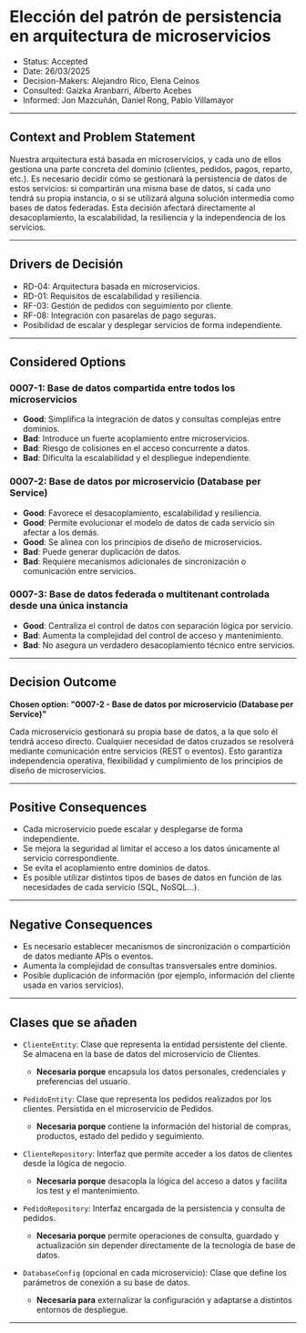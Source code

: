 # Elección del patrón de persistencia en arquitectura de microservicios
* Status: Accepted
* Date: 26/03/2025
* Decision-Makers: Alejandro Rico, Elena Ceinos
* Consulted: Gaizka Aranbarri, Alberto Acebes
* Informed: Jon Mazcuñán, Daniel Rong, Pablo Villamayor
---

## Context and Problem Statement

Nuestra arquitectura está basada en microservicios, y cada uno de ellos gestiona una parte concreta del dominio (clientes, pedidos, pagos, reparto, etc.). Es necesario decidir cómo se gestionará la persistencia de datos de estos servicios: si compartirán una misma base de datos, si cada uno tendrá su propia instancia, o si se utilizará alguna solución intermedia como bases de datos federadas. Esta decisión afectará directamente al desacoplamiento, la escalabilidad, la resiliencia y la independencia de los servicios.

---

## Drivers de Decisión

* RD-04: Arquitectura basada en microservicios.
* RD-01: Requisitos de escalabilidad y resiliencia.
* RF-03: Gestión de pedidos con seguimiento por cliente.
* RF-08: Integración con pasarelas de pago seguras.
* Posibilidad de escalar y desplegar servicios de forma independiente.

---

## Considered Options

### 0007-1: Base de datos compartida entre todos los microservicios
* **Good**: Simplifica la integración de datos y consultas complejas entre dominios.
* **Bad**: Introduce un fuerte acoplamiento entre microservicios.
* **Bad**: Riesgo de colisiones en el acceso concurrente a datos.
* **Bad**: Dificulta la escalabilidad y el despliegue independiente.

### 0007-2: Base de datos por microservicio (Database per Service)
* **Good**: Favorece el desacoplamiento, escalabilidad y resiliencia.
* **Good**: Permite evolucionar el modelo de datos de cada servicio sin afectar a los demás.
* **Good**: Se alinea con los principios de diseño de microservicios.
* **Bad**: Puede generar duplicación de datos.
* **Bad**: Requiere mecanismos adicionales de sincronización o comunicación entre servicios.

### 0007-3: Base de datos federada o multitenant controlada desde una única instancia
* **Good**: Centraliza el control de datos con separación lógica por servicio.
* **Bad**: Aumenta la complejidad del control de acceso y mantenimiento.
* **Bad**: No asegura un verdadero desacoplamiento técnico entre servicios.

---

## Decision Outcome

**Chosen option: "0007-2 - Base de datos por microservicio (Database per Service)"**

Cada microservicio gestionará su propia base de datos, a la que solo él tendrá acceso directo. Cualquier necesidad de datos cruzados se resolverá mediante comunicación entre servicios (REST o eventos). Esto garantiza independencia operativa, flexibilidad y cumplimiento de los principios de diseño de microservicios.

---

## Positive Consequences

* Cada microservicio puede escalar y desplegarse de forma independiente.
* Se mejora la seguridad al limitar el acceso a los datos únicamente al servicio correspondiente.
* Se evita el acoplamiento entre dominios de datos.
* Es posible utilizar distintos tipos de bases de datos en función de las necesidades de cada servicio (SQL, NoSQL...).

---

## Negative Consequences

* Es necesario establecer mecanismos de sincronización o compartición de datos mediante APIs o eventos.
* Aumenta la complejidad de consultas transversales entre dominios.
* Posible duplicación de información (por ejemplo, información del cliente usada en varios servicios).

---

## Clases que se añaden

- `ClienteEntity`: Clase que representa la entidad persistente del cliente. Se almacena en la base de datos del microservicio de Clientes.
  - **Necesaria porque** encapsula los datos personales, credenciales y preferencias del usuario.

- `PedidoEntity`: Clase que representa los pedidos realizados por los clientes. Persistida en el microservicio de Pedidos.
  - **Necesaria porque** contiene la información del historial de compras, productos, estado del pedido y seguimiento.

- `ClienteRepository`: Interfaz que permite acceder a los datos de clientes desde la lógica de negocio.
  - **Necesaria porque** desacopla la lógica del acceso a datos y facilita los test y el mantenimiento.

- `PedidoRepository`: Interfaz encargada de la persistencia y consulta de pedidos.
  - **Necesaria porque** permite operaciones de consulta, guardado y actualización sin depender directamente de la tecnología de base de datos.

- `DatabaseConfig` (opcional en cada microservicio): Clase que define los parámetros de conexión a su base de datos.
  - **Necesaria para** externalizar la configuración y adaptarse a distintos entornos de despliegue.

---


